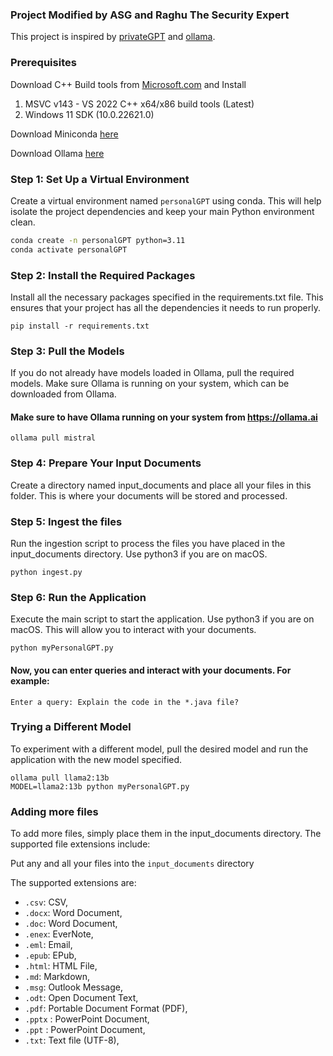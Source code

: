 ### Project Modified by ASG and Raghu The Security Expert

This project is inspired by [privateGPT](https://github.com/imartinez/privateGPT) and [ollama](https://github.com/jmorganca/ollama).

### Prerequisites

Download C++ Build tools from [Microsoft.com](https://visualstudio.microsoft.com/visual-cpp-build-tools/) and Install 
1) MSVC v143 - VS 2022 C++ x64/x86 build tools (Latest)
2) Windows 11 SDK (10.0.22621.0)

Download Miniconda [here](https://docs.anaconda.com/miniconda/miniconda-install/)

Download Ollama [here](https://ollama.com/download)


### Step 1: Set Up a Virtual Environment
Create a virtual environment named `personalGPT` using conda. This will help isolate the project dependencies and keep your main Python environment clean.
```sh
conda create -n personalGPT python=3.11
conda activate personalGPT
```

### Step 2: Install the Required Packages
Install all the necessary packages specified in the requirements.txt file. This ensures that your project has all the dependencies it needs to run properly.

```
pip install -r requirements.txt
```

### Step 3:  Pull the Models
If you do not already have models loaded in Ollama, pull the required models. Make sure Ollama is running on your system, which can be downloaded from Ollama.
#### Make sure to have Ollama running on your system from https://ollama.ai
```
ollama pull mistral
```

### Step 4: Prepare Your Input Documents
Create a directory named input_documents and place all your files in this folder. This is where your documents will be stored and processed.


### Step 5: Ingest the files 
Run the ingestion script to process the files you have placed in the input_documents directory. Use python3 if you are on macOS.

```
python ingest.py
```


### Step 6: Run the Application
Execute the main script to start the application. Use python3 if you are on macOS. This will allow you to interact with your documents.
```
python myPersonalGPT.py
```

#### Now, you can enter queries and interact with your documents. For example:
```
Enter a query: Explain the code in the *.java file?
```

### Trying a Different Model
To experiment with a different model, pull the desired model and run the application with the new model specified.
```
ollama pull llama2:13b
MODEL=llama2:13b python myPersonalGPT.py
```

### Adding more files
To add more files, simply place them in the input_documents directory. The supported file extensions include:

Put any and all your files into the `input_documents` directory

The supported extensions are:

- `.csv`: CSV,
- `.docx`: Word Document,
- `.doc`: Word Document,
- `.enex`: EverNote,
- `.eml`: Email,
- `.epub`: EPub,
- `.html`: HTML File,
- `.md`: Markdown,
- `.msg`: Outlook Message,
- `.odt`: Open Document Text,
- `.pdf`: Portable Document Format (PDF),
- `.pptx` : PowerPoint Document,
- `.ppt` : PowerPoint Document,
- `.txt`: Text file (UTF-8),
